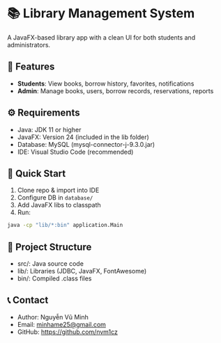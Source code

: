 # 📚 Library Management System

A JavaFX-based library app with a clean UI for both students and administrators.

## 🎯 Features
- **Students**: View books, borrow history, favorites, notifications
- **Admin**: Manage books, users, borrow records, reservations, reports

## ⚙ Requirements
- Java: JDK 11 or higher
- JavaFX: Version 24 (included in the lib folder)
- Database: MySQL (mysql-connector-j-9.3.0.jar)
- IDE: Visual Studio Code (recommended)
## 🚀 Quick Start
1. Clone repo & import into IDE
2. Configure DB in `database/`
3. Add JavaFX libs to classpath
4. Run:
```bash
java -cp "lib/*:bin" application.Main
```

## 🧩 Project Structure
- src/: Java source code
- lib/: Libraries (JDBC, JavaFX, FontAwesome)
- bin/: Compiled .class files

## 📞 Contact
- Author: Nguyễn Vũ Minh
- Email: minhame25@gmail.com
- GitHub: https://github.com/nvm1cz
